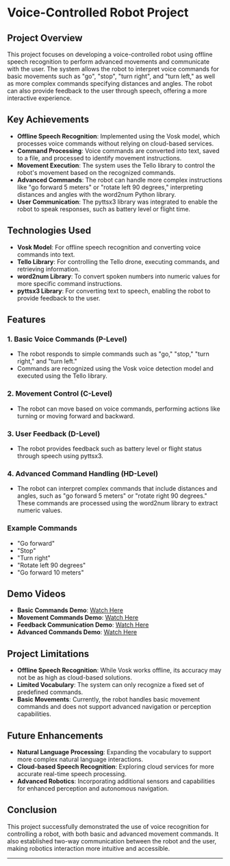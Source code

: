 # Voice-Controlled Robot Project

## Project Overview

This project focuses on developing a voice-controlled robot using offline speech recognition to perform advanced movements and communicate with the user. The system allows the robot to interpret voice commands for basic movements such as "go", "stop", "turn right", and "turn left," as well as more complex commands specifying distances and angles. The robot can also provide feedback to the user through speech, offering a more interactive experience.

## Key Achievements

- **Offline Speech Recognition**: Implemented using the Vosk model, which processes voice commands without relying on cloud-based services.
- **Command Processing**: Voice commands are converted into text, saved to a file, and processed to identify movement instructions.
- **Movement Execution**: The system uses the Tello library to control the robot's movement based on the recognized commands.
- **Advanced Commands**: The robot can handle more complex instructions like "go forward 5 meters" or "rotate left 90 degrees," interpreting distances and angles with the word2num Python library.
- **User Communication**: The pyttsx3 library was integrated to enable the robot to speak responses, such as battery level or flight time.
  
## Technologies Used

- **Vosk Model**: For offline speech recognition and converting voice commands into text.
- **Tello Library**: For controlling the Tello drone, executing commands, and retrieving information.
- **word2num Library**: To convert spoken numbers into numeric values for more specific command instructions.
- **pyttsx3 Library**: For converting text to speech, enabling the robot to provide feedback to the user.
  
## Features

### 1. **Basic Voice Commands (P-Level)**
- The robot responds to simple commands such as "go," "stop," "turn right," and "turn left."
- Commands are recognized using the Vosk voice detection model and executed using the Tello library.

### 2. **Movement Control (C-Level)**
- The robot can move based on voice commands, performing actions like turning or moving forward and backward.
  
### 3. **User Feedback (D-Level)**
- The robot provides feedback such as battery level or flight status through speech using pyttsx3.

### 4. **Advanced Command Handling (HD-Level)**
- The robot can interpret complex commands that include distances and angles, such as "go forward 5 meters" or "rotate right 90 degrees." These commands are processed using the word2num library to extract numeric values.

### Example Commands
- "Go forward"
- "Stop"
- "Turn right"
- "Rotate left 90 degrees"
- "Go forward 10 meters"

## Demo Videos
- **Basic Commands Demo**: [Watch Here](https://youtu.be/2BqnrrCUiY)
- **Movement Commands Demo**: [Watch Here](https://youtu.be/4Ya7ZfpJOPI)
- **Feedback Communication Demo**: [Watch Here](https://www.youtube.com/watch?v=WyBMXisvN4)
- **Advanced Commands Demo**: [Watch Here](https://www.youtube.com/watch?v=YsD01k3uU0c)

## Project Limitations
- **Offline Speech Recognition**: While Vosk works offline, its accuracy may not be as high as cloud-based solutions.
- **Limited Vocabulary**: The system can only recognize a fixed set of predefined commands.
- **Basic Movements**: Currently, the robot handles basic movement commands and does not support advanced navigation or perception capabilities.

## Future Enhancements
- **Natural Language Processing**: Expanding the vocabulary to support more complex natural language interactions.
- **Cloud-based Speech Recognition**: Exploring cloud services for more accurate real-time speech processing.
- **Advanced Robotics**: Incorporating additional sensors and capabilities for enhanced perception and autonomous navigation.

## Conclusion

This project successfully demonstrated the use of voice recognition for controlling a robot, with both basic and advanced movement commands. It also established two-way communication between the robot and the user, making robotics interaction more intuitive and accessible.

---
